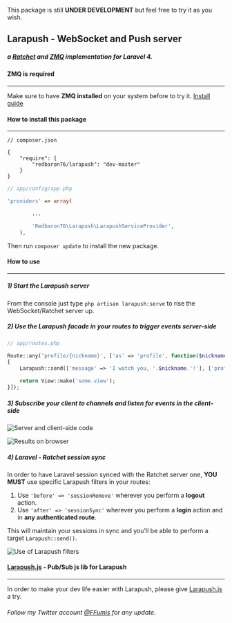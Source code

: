 This package is still **UNDER DEVELOPMENT** but feel free to try it as you wish.

## Larapush - WebSocket and Push server

##### a [Ratchet](http://socketo.me) and [ZMQ](http://zeromq.org) implementation for Laravel 4.

#### ZMQ is required
--------------------

Make sure to have **ZMQ installed** on your system before to try it. [Install guide](http://zeromq.org/bindings:php)



#### How to install this package
--------------------------------

```
// composer.json

{
    "require": {
        "redbaron76/larapush": "dev-master"
    }
}
```

```php
// app/config/app.php

'providers' => array(

		...

		'Redbaron76\Larapush\LarapushServiceProvider',
	),
```

Then run `composer update` to install the new package.



#### How to use
---------------

##### 1) Start the Larapush server

   From the console just type `php artisan larapush:serve` to rise the WebSocket/Ratchet server up.

##### 2) Use the Larapush facade in your routes to trigger events server-side

```php
// app/routes.php

Route::any('profile/{nickname}', ['as' => 'profile', function($nickname)
{
	Larapush::send(['message' => 'I watch you, '.$nickname.'!'], ['profileChannel'], 'profile.visit');

	return View::make('some.view');
}]);
```

##### 3) Subscribe your client to **channels** and listen for **events** in the client-side

![Server and client-side code](https://cloud.githubusercontent.com/assets/1061849/4200106/e8efe940-380c-11e4-8546-bda32652fa65.png)

![Results on browser](https://cloud.githubusercontent.com/assets/1061849/4200111/fdacdf0a-380c-11e4-9c91-0d71e7c99d26.png)

##### 4) Laravel - Ratchet session sync

In order to have Laravel session synced with the Ratchet server one, **YOU MUST** use specific Larapush filters in your routes:

1. Use `'before' => 'sessionRemove'` wherever you perform a **logout** action.
2. Use `'after' => 'sessionSync'` wherever you perform a **login** action and in **any authenticated route**.

This will maintain your sessions in sync and you'll be able to perform a target `Larapush::send()`.

![Use of Larapush filters](https://cloud.githubusercontent.com/assets/1061849/4200270/f52d8e68-380e-11e4-9c8d-c5d6af246bb0.png)

#### [Larapush.js](https://github.com/redbaron76/Larapush.js) - Pub/Sub js lib for Larapush
-------------------------------------------------------------------------------------------

In order to make your dev life easier with Larapush, please give [Larapush.js](https://github.com/redbaron76/Larapush.js) a try.

###### Follow my Twitter account [@FFumis](http://twitter.com/FFumis) for any update. 